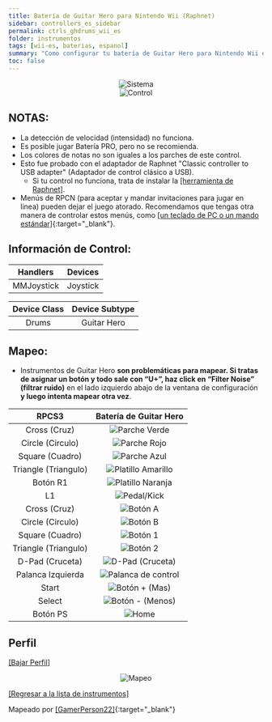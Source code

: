 ```yaml
---
title: Batería de Guitar Hero para Nintendo Wii (Raphnet)
sidebar: controllers_es_sidebar
permalink: ctrls_ghdrums_wii_es
folder: instrumentos
tags: [wii-es, baterias, espanol]
summary: "Como configurar tu batería de Guitar Hero para Nintendo Wii en RPCS3."
toc: false
---
```


<div align="center"> <img src="https://rb3pc.milohax.org/images/instruments/plat/wii.png" alt="Sistema" title="Sistema"></div>

<div align="center"> <img src="https://rb3pc.milohax.org/images/instruments/cont/ghdrmscontroller.png" alt="Control" title="Control"></div>

## NOTAS:

* La detección de velocidad (intensidad) no funciona.
* Es posible jugar Batería PRO, pero no se recomienda.
* Los colores de notas no son iguales a los parches de este control.
* Esto fue probado con el adaptador de Raphnet "Classic controller to USB adapter" (Adaptador de control clásico a USB).
	* Si tu control no funciona, trata de instalar la [[herramienta de Raphnet]](https://www.raphnet-tech.com/products/adapter_manager/index.php).
* Menús de RPCN (para aceptar y mandar invitaciones para jugar en linea) pueden dejar el juego atorado. Recomendamos que tengas otra manera de controlar estos menús, como [[un teclado de PC o un mando estándar]](https://rb3pc.milohax.org/ctrls_pads_es){:target="_blank"}.

## Información de Control:

| Handlers | Devices |
|:------------------:|:---------------------:|
| MMJoystick | Joystick |

| Device Class | Device Subtype |
|:------------------:|:---------------------:|
| Drums | Guitar Hero |

## Mapeo:

* Instrumentos de Guitar Hero **son problemáticas para mapear. Si tratas de asignar un botón y todo sale con “U+”, haz click en “Filter Noise” (filtrar ruido)** en el lado izquierdo abajo de la ventana de configuración **y luego intenta mapear otra vez**.

| **RPCS3** | **Batería de Guitar Hero** |
|:--------:|:-----------------:|
| Cross (Cruz) | ![Parche Verde](https://rb3pc.milohax.org/images/btns/drms/gh/gp.png "Parche Verde") |
| Circle (Circulo) | ![Parche Rojo](https://rb3pc.milohax.org/images/btns/drms/gh/rp.png "Parche Rojo") |
| Square (Cuadro) | ![Parche Azul](https://rb3pc.milohax.org/images/btns/drms/gh/bp.png "Parche Azul") |
| Triangle (Triangulo) | ![Platillo Amarillo](https://rb3pc.milohax.org/images/btns/drms/gh/yc.png "Platillo Amarillo") |
| Botón R1 | ![Platillo Naranja](https://rb3pc.milohax.org/images/btns/drms/gh/oc.png "Platillo Naranja") |
| L1 | ![Pedal/Kick](https://rb3pc.milohax.org/images/btns/drms/gh/kp.png "Pedal/Kick") |
| Cross (Cruz) | ![Botón A](https://rb3pc.milohax.org/images/btns/ctrls/wii/a.png "Botón A") |
| Circle (Circulo) | ![Botón B](https://rb3pc.milohax.org/images/btns/ctrls/wii/b.png "Botón B") |
| Square (Cuadro) | ![Botón 1](https://rb3pc.milohax.org/images/btns/ctrls/wii/1.png "Botón 1") |
| Triangle (Triangulo) | ![Botón 2](https://rb3pc.milohax.org/images/btns/ctrls/wii/2.png "Botón 2") |
| D-Pad (Cruceta) | ![D-Pad (Cruceta)](https://rb3pc.milohax.org/images/btns/ctrls/wii/dpad.png "D-Pad (Cruceta)") |
| Palanca Izquierda | ![Palanca de control](https://rb3pc.milohax.org/images/btns/ctrls/wii/ls.png "Palanca de control") |
| Start | ![Botón + (Mas)](https://rb3pc.milohax.org/images/btns/ctrls/wii/plu.png "Botón + (Mas)") |
| Select | ![Botón - (Menos)](https://rb3pc.milohax.org/images/btns/ctrls/wii/min.png "Botón - (Menos)") |
| Botón PS | ![Home](https://rb3pc.milohax.org/images/btns/ctrls/wii/home.png "Home") |

## Perfil

[[Bajar Perfil]](https://github.com/hmxmilohax/rb3-pc/raw/refs/heads/main/downloads/instrument-repo/Wii%20Guitar%20Hero%20Drums.7z)

<div align="center"> <img src="https://rb3pc.milohax.org/images/instruments/maps/drmswiighmapping.png" alt="Mapeo" title="Mapeo"></div>

[[Regresar a la lista de instrumentos]](https://rb3pc.milohax.org/ctrls_es#lista-de-instrumentos)

Mapeado por [[GamerPerson22]](https://www.youtube.com/channel/UCC5SlXPlnlGwBG7w6mvfx8g){:target="_blank"}